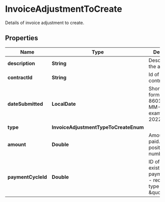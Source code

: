 

# InvoiceAdjustmentToCreate

Details of invoice adjustment to create.

## Properties

| Name | Type | Description | Notes |
|------------ | ------------- | ------------- | -------------|
|**description** | **String** | Description of the adjustment. |  |
|**contractId** | **String** | Id of a Deel contract. |  |
|**dateSubmitted** | **LocalDate** | Short date in format ISO-8601 (YYYY-MM-DD). For example: 2022-12-31. |  |
|**type** | **InvoiceAdjustmentTypeToCreateEnum** |  |  |
|**amount** | **Double** | Amount to be paid. Must be a positive number. |  |
|**paymentCycleId** | **Double** | ID of an existing active payment cycle - required if type is \&quot;vat\&quot; |  [optional] |



